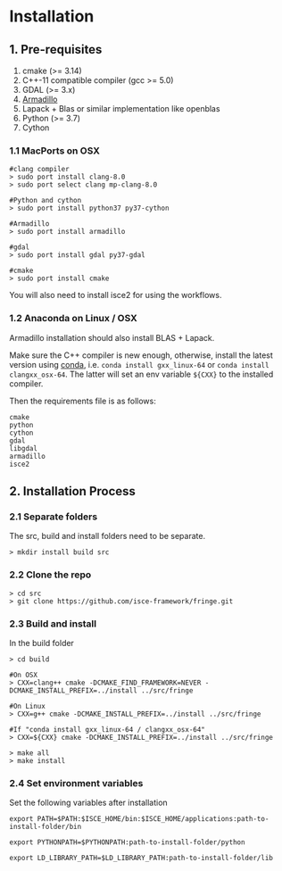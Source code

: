 # Installation

## 1. Pre-requisites

1. cmake (>= 3.14)
2. C++-11 compatible compiler (gcc >= 5.0)
3. GDAL (>= 3.x)
4. [Armadillo](http://arma.sourceforge.net/) 
5. Lapack + Blas or similar implementation like openblas
6. Python (>= 3.7)
7. Cython


### 1.1 MacPorts on OSX

```
#clang compiler
> sudo port install clang-8.0
> sudo port select clang mp-clang-8.0

#Python and cython
> sudo port install python37 py37-cython

#Armadillo
> sudo port install armadillo

#gdal
> sudo port install gdal py37-gdal

#cmake
> sudo port install cmake
```

You will also need to install isce2 for using the workflows.

### 1.2 Anaconda on Linux / OSX

Armadillo installation should also install BLAS + Lapack.

Make sure the C++ compiler is new enough, otherwise, install the latest version using [conda](https://docs.conda.io/projects/conda-build/en/latest/resources/compiler-tools.html), i.e. `conda install gxx_linux-64` or `conda install clangxx_osx-64`. The latter will set an env variable `${CXX}` to the installed compiler.

Then the requirements file is as follows:

```
cmake
python
cython
gdal
libgdal
armadillo
isce2
```

## 2. Installation Process

### 2.1 Separate folders

The src, build and install folders need to be separate.

```
> mkdir install build src
```

### 2.2 Clone the repo

```
> cd src
> git clone https://github.com/isce-framework/fringe.git
```

### 2.3 Build and install

In the build folder

```
> cd build

#On OSX
> CXX=clang++ cmake -DCMAKE_FIND_FRAMEWORK=NEVER -DCMAKE_INSTALL_PREFIX=../install ../src/fringe

#On Linux
> CXX=g++ cmake -DCMAKE_INSTALL_PREFIX=../install ../src/fringe

#If "conda install gxx_linux-64 / clangxx_osx-64"
> CXX=${CXX} cmake -DCMAKE_INSTALL_PREFIX=../install ../src/fringe

> make all
> make install
```

### 2.4 Set environment variables

Set the following variables after installation

```
export PATH=$PATH:$ISCE_HOME/bin:$ISCE_HOME/applications:path-to-install-folder/bin

export PYTHONPATH=$PYTHONPATH:path-to-install-folder/python

export LD_LIBRARY_PATH=$LD_LIBRARY_PATH:path-to-install-folder/lib
```
